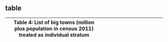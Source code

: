 ## table
|  | Table 4: List of big towns (million plus population in census 2011) treated as individual stratum |  |  |  |  |  |  |  |  |  |  |  |  |  |
|---|---|---|---|---|---|---|---|---|---|---|---|---|---|---|
